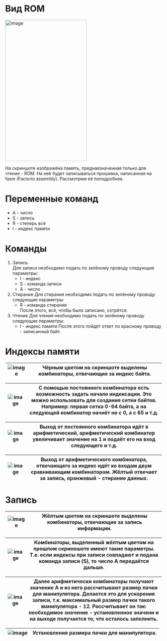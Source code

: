 # Вид ROM
<img width="262" height="453" alt="image" src="https://github.com/user-attachments/assets/447505d5-219c-4c3b-9ffc-b0c305654214" />  
  
На скриншоте изображёна память, преднаязначенная только для чтения - ROM. На неё будет записываться прошивка, написанная на fasm (Factorio assembly). Рассмотрим её поподробнее.

# Переменные команд
- A - число
- S - запись
- R - степерь всё
- I - индекс памяти

# Команды
1) Запись  
   Для записи необходимо подать по зелёному проводу следующие параметры:
   - I - индекс
   - S - команда записи
   - A - число
2) Стирание
   Для стирания необходимо подать по зелёному проводу следующие параметры:
   - R - команда стирания  
   После этого, всё, чтобы было записано, сотрётся.
3) Чтение
   Для чтения необходимо подать по зелёному проводу следующие параметры:
   - I - индекс памяти
   После этого пойдёт ответ по красному проводу - записанный байт.

# Индексы памяти
| ![image](https://github.com/user-attachments/assets/d92024ef-ae5e-4f01-a2ee-cf6d94824d71) | Чёрным цветом на скриншоте выделены комбинаторы, отвечающие за индекс байта. |
|---------------------------------|--------------------------------------------------------------------------------|

| ![image](https://github.com/user-attachments/assets/5c444717-e3f6-4ab3-a96b-1dbf414f45f3) | С помощью постоянного комбинатора есть возможность задать начало индексации. Это можно использовать для создания сетки байтов. Например: первая сетка 0-64 байта, а на следующей комбинатор начнёт не с 0, а с 65 и т.д. |
|---------------------------------|------------------------------------------------------------------------------------------------------------------------------------------|

| ![image](https://github.com/user-attachments/assets/bffc74b0-ca22-4f7b-804d-269590620f3f) | Выход от постоянного комбинатора идёт в арифметический, арифметический комбинатор увеличивает значение на 1 и подаёт его на вход следующего и т.д. |
|---------------------------------|------------------------------------------------------------------------------------------------------------------------------------------|

| ![image](https://github.com/user-attachments/assets/63c05f47-77d8-4e07-a3fc-9e6d59679c62) | Выход от арифметического комбинатора, отвечающего за индекс идёт ко входам двум сравнивающим комбинаторам. Жёлтый отвечает за запись, оранжевый - стирание данных. |
|---------------------------------|------------------------------------------------------------------------------------------------------------------------------------------|

# Запись
| ![image](https://github.com/user-attachments/assets/2d8f4183-12a9-4dfa-9b0d-10529ee71b54) | Жёлтым цветом на скриншоте выделены комбинаторы, отвечающие за запись информации. |
|---------------------------------|------------------------------------------------------------------------------------------------------------------------------------------|

| ![image](https://github.com/user-attachments/assets/3b15fe05-0345-4ea1-bcff-537a14621f7f) | Комбинаторы, выделенный жёлтым цветом на прошлом скриношоте имеют такие параметры. Т.е. если индексы при записи совпадают и подана команда записи (S), то число A передаётся дальше. |
|---------------------------------|------------------------------------------------------------------------------------------------------------------------------------------|

| ![image](https://github.com/user-attachments/assets/14117be0-54ee-4c41-8805-2844157dba57) | Далее арифметически комбинаторы получают значение A и из него рассчитывают размер пачки для манипулятора. Делается это для ускорения записи, т.к. максимальный размер пачки такого манипулятора - 12. Рассчитывает он так: необходимое значение - установленное значени и на выходе получается то, что осталось заполнить.|
|---------------------------------|------------------------------------------------------------------------------------------------------------------------------------------|

| ![image](https://github.com/user-attachments/assets/cbe3a65d-fe24-4f3f-a752-36654e92e3ec) | Установления размера пачки для манипулятора.|
|---------------------------------|------------------------------------------------------------------------------------------------------------------------------------------|
